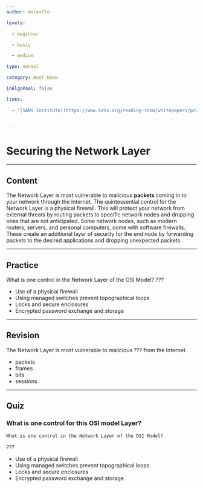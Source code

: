 ```yaml
---
author: milesflo

levels:

  - beginner

  - basic

  - medium

type: normal

category: must-know

inAlgoPool: false

links:

  - '[SANS Institute](https://www.sans.org/reading-room/whitepapers/protocols/applying-osi-layer-network-model-information-security-1309){website}'


---
```


# Securing the Network Layer

---
## Content

The Network Layer is most vulnerable to malicious **packets** coming in to your network through the Internet. The quintessential control for the Network Layer is a physical firewall. This will protect your network from external threats by routing packets to specific network nodes and dropping ones that are not anticipated. Some network nodes, such as modern routers, servers, and personal computers, come with software firewalls. These create an additional layer of security for the end node by forwarding packets to the desired applications and dropping unexpected packets.

---
## Practice

What is one control in the Network Layer of the OSI Model?
???


* Use of a physical firewall
* Using managed switches prevent topographical loops
* Locks and secure enclosures
* Encrypted password exchange and storage

---
## Revision

The Network Layer is most vulnerable to malicious ??? from the Internet.


* packets
* frames
* bits
* sessions

---
## Quiz 
### What is one control for this OSI model Layer?
```
What is one control in the Network Layer of the OSI Model?
```

 ???

* Use of a physical firewall
* Using managed switches prevent topographical loops
* Locks and secure enclosures
* Encrypted password exchange and storage

